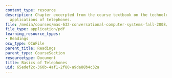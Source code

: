 ```yaml
---
content_type: resource
description: Chapter excerpted from the course textbook on the technology and computer
  applications of telephones.
file: /media/courses/mas-632-conversational-computer-systems-fall-2008/65edef2c360b4af12f80a9da88b4c32a_shmandt_txt_ch10.pdf
file_type: application/pdf
learning_resource_types:
- Readings
ocw_type: OCWFile
parent_title: Readings
parent_type: CourseSection
resourcetype: Document
title: Basics of Telephones
uid: 65edef2c-360b-4af1-2f80-a9da88b4c32a
---
```

